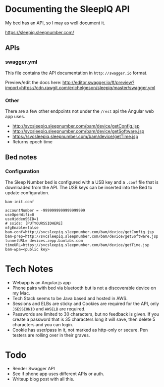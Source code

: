 # Documenting the SleepIQ API
My bed has an API, so I may as well document it.

<https://sleepiq.sleepnumber.com/>

## APIs
### swagger.yml
This file contains the API documentation in `http://swagger.io` format.

Preview/edit the docs here: <http://editor.swagger.io/#/preview?import=https://cdn.rawgit.com/erichelgeson/sleepiq/master/swagger.yml>

### Other
There are a few other endpoints not under the `/rest` api the Angular web app uses.

* http://svcsleepiq.sleepnumber.com/bam/device/getConfig.jsp
* http://svcsleepiq.sleepnumber.com/bam/device/getSoftware.jsp
* https://svcsleepiq.sleepnumber.com/bam/device/getTime.jsp
 * Returns epoch time

## Bed notes
### Configuration
The Sleep Number bed is configured with a USB key and a `.conf` file that is downloaded from the API. The USB keys can be inserted into the Bed to update configuration.

`bam-init.conf`
```
accountNumber = -9999999999999999999
useOpenWifi=0
useHiddenSSID=1
# ssids: [PUTYOURSSIDHERE]
mfgEnable=false
bam-conf=http://svcsleepiq.sleepnumber.com/bam/device/getConfig.jsp
bam-prep=http://svcsleepiq.sleepnumber.com/bam/device/getSoftware.jsp
tunnelURL= devices.zepp.bamlabs.com
timeURL=https://svcsleepiq.sleepnumber.com/bam/device/getTime.jsp
bam-wpa=<public key>
```
# Tech Notes
* Webapp is an Angular.js app
* Phone pairs with bed via bluetooth but is not a discoverable device on my Mac.
* Tech Stack seems to be Java based and hosted in AWS.
* Sessions and ELBs are sticky and Cookies are required for the API, only `JSESSIONID` and `AWSELB` are required.
* Passwords are limited to 30 characters, but no feedback is given. If you create a password that is 35 characters long it will save, then delete 5 characters and you can login.
* Cookie has user/pass in it, not marked as http-only or secure. Pen testers are rolling over in their graves.

# Todo
* Render Swagger API
* See if phone app uses different APIs or auth.
* Writeup blog post with all this.

